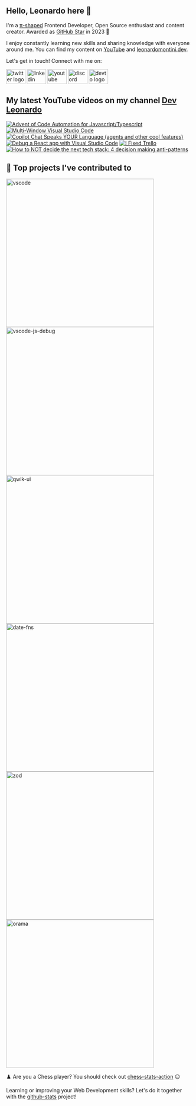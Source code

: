 ## Hello, Leonardo here 👋

I'm a [π-shaped](https://youtu.be/Dje_jaiMnYg) Frontend Developer, Open Source enthusiast and content creator. Awarded as [GitHub Star](https://stars.github.com/profiles/Balastrong/) in 2023 🌟

I enjoy constantly learning new skills and sharing knowledge with everyone around me. You can find my content on [YouTube](https://www.youtube.com/c/DevLeonardo?sub_confirmation=1) and [leonardomontini.dev](https://leonardomontini.dev).

Let's get in touch! Connect with me on:

<div align="left">
  <a href="https://twitter.com/Balastrong" target="_blank"><img src="https://raw.githubusercontent.com/maurodesouza/profile-readme-generator/master/src/assets/icons/social/twitter/default.svg" width="52" height="40" alt="twitter logo" /></a>
  <a href="https://www.linkedin.com/in/leonardo-montini/" target="_blank"><img src="https://raw.githubusercontent.com/maurodesouza/profile-readme-generator/master/src/assets/icons/social/linkedin/default.svg" width="52" height="40" alt="linkedin logo" /></a>
  <a href="https://www.youtube.com/c/DevLeonardo?sub_confirmation=1" target="_blank"><img src="https://raw.githubusercontent.com/maurodesouza/profile-readme-generator/master/src/assets/icons/social/youtube/default.svg" width="52" height="40" alt="youtube logo" /></a>
  <a href="https://discord.gg/bqwyEa6We6" target="_blank"><img src="https://raw.githubusercontent.com/maurodesouza/profile-readme-generator/master/src/assets/icons/social/discord/default.svg" width="52" height="40" alt="discord logo" /></a>
  <a href="https://dev.to/balastrong" target="_blank"><img src="https://raw.githubusercontent.com/maurodesouza/profile-readme-generator/master/src/assets/icons/social/devto/default.svg" width="52" height="40" alt="devto logo" /></a>
</div>

## My latest YouTube videos on my channel [Dev Leonardo](https://www.youtube.com/c/DevLeonardo)

<!-- BEGIN YOUTUBE-CARDS -->
[![Advent of Code Automation for Javascript/Typescript](https://ytcards.demolab.com/?id=Stf66XnTzbw&title=Advent+of+Code+Automation+for+Javascript%2FTypescript&lang=en&timestamp=1701551718&background_color=%230d1117&title_color=%23ffffff&stats_color=%23dedede&max_title_lines=1&width=250&border_radius=5&duration=291 "Advent of Code Automation for Javascript/Typescript")](https://www.youtube.com/watch?v=Stf66XnTzbw)
[![Multi-Window Visual Studio Code](https://ytcards.demolab.com/?id=vUFqWWQIC4s&title=Multi-Window+Visual+Studio+Code&lang=en&timestamp=1701259250&background_color=%230d1117&title_color=%23ffffff&stats_color=%23dedede&max_title_lines=1&width=250&border_radius=5&duration=361 "Multi-Window Visual Studio Code")](https://www.youtube.com/watch?v=vUFqWWQIC4s)
[![Copilot Chat Speaks YOUR Language (agents and other cool features)](https://ytcards.demolab.com/?id=Q5rwQ925euk&title=Copilot+Chat+Speaks+YOUR+Language+%28agents+and+other+cool+features%29&lang=en&timestamp=1700654428&background_color=%230d1117&title_color=%23ffffff&stats_color=%23dedede&max_title_lines=1&width=250&border_radius=5&duration=315 "Copilot Chat Speaks YOUR Language (agents and other cool features)")](https://www.youtube.com/watch?v=Q5rwQ925euk)
[![Debug a React app with Visual Studio Code](https://ytcards.demolab.com/?id=FOXNlZFkbPk&title=Debug+a+React+app+with+Visual+Studio+Code&lang=en&timestamp=1700132409&background_color=%230d1117&title_color=%23ffffff&stats_color=%23dedede&max_title_lines=1&width=250&border_radius=5&duration=447 "Debug a React app with Visual Studio Code")](https://www.youtube.com/watch?v=FOXNlZFkbPk)
[![I Fixed Trello](https://ytcards.demolab.com/?id=srva7IEDR9M&title=I+Fixed+Trello&lang=en&timestamp=1698732031&background_color=%230d1117&title_color=%23ffffff&stats_color=%23dedede&max_title_lines=1&width=250&border_radius=5&duration=264 "I Fixed Trello")](https://www.youtube.com/watch?v=srva7IEDR9M)
[![How to NOT decide the next tech stack: 4 decision making anti-patterns](https://ytcards.demolab.com/?id=DJYIjdEas8s&title=How+to+NOT+decide+the+next+tech+stack%3A+4+decision+making+anti-patterns&lang=en&timestamp=1697691607&background_color=%230d1117&title_color=%23ffffff&stats_color=%23dedede&max_title_lines=1&width=250&border_radius=5&duration=483 "How to NOT decide the next tech stack: 4 decision making anti-patterns")](https://www.youtube.com/watch?v=DJYIjdEas8s)
<!-- END YOUTUBE-CARDS -->

## 📕 Top projects I've contributed to

<!-- Repo info cards - https://github.com/anuraghazra/github-readme-stats -->
<!-- Small repo cards (fork) - https://github.com/DenverCoder1/github-readme-stats -->
<p align="left">
  <a href="https://github.com/Microsoft/vscode"><img width="400" src="https://github-readme-stats.vercel.app/api/pin/?username=Microsoft&repo=vscode&theme=react&bg_color=1F222E&title_color=F85D7F&icon_color=F8D866&hide_border=true&show_icons=false" alt="vscode"></a>
  <a href="https://github.com/microsoft/vscode-js-debug"><img width="400" src="https://github-readme-stats.vercel.app/api/pin/?username=microsoft&repo=vscode-js-debug&theme=react&bg_color=1F222E&title_color=F85D7F&icon_color=F8D866&hide_border=true&show_icons=false" alt="vscode-js-debug"></a>
  <a href="https://github.com/qwikifiers/qwik-ui"><img width="400" src="https://github-readme-stats.vercel.app/api/pin/?username=qwikifiers&repo=qwik-ui&theme=react&bg_color=1F222E&title_color=F85D7F&icon_color=F8D866&hide_border=true&show_icons=false" alt="qwik-ui"></a>
  <a href="https://github.com/date-fns/date-fns"><img width="400" src="https://github-readme-stats.vercel.app/api/pin/?username=date-fns&repo=date-fns&theme=react&bg_color=1F222E&title_color=F85D7F&icon_color=F8D866&hide_border=true&show_icons=false" alt="date-fns"></a>
  <a href="https://github.com/colinhacks/zod"><img width="400" src="https://github-readme-stats.vercel.app/api/pin/?username=colinhacks&repo=zod&theme=react&bg_color=1F222E&title_color=F85D7F&icon_color=F8D866&hide_border=true&show_icons=false" alt="zod"></a>
  <a href="https://github.com/oramasearch/orama"><img width="400" src="https://github-readme-stats.vercel.app/api/pin/?username=oramasearch&repo=orama&theme=react&bg_color=1F222E&title_color=F85D7F&icon_color=F8D866&hide_border=true&show_icons=false" alt="orama"></a>
</p>

♟️ Are you a Chess player? You should check out [chess-stats-action](https://github.com/Balastrong/chess-stats-action) 😉

Learning or improving your Web Development skills? Let's do it together with the [github-stats](https://github.com/Balastrong/github-stats) project!
